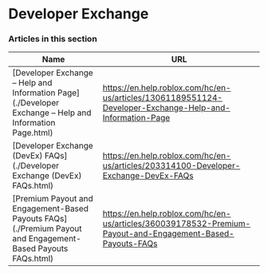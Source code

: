 # Developer Exchange  
### Articles in this section
Name|URL
-|-
[Developer Exchange – Help and Information Page](./Developer Exchange – Help and Information Page.html) |https://en.help.roblox.com/hc/en-us/articles/13061189551124-Developer-Exchange-Help-and-Information-Page
[Developer Exchange (DevEx) FAQs](./Developer Exchange (DevEx) FAQs.html) |https://en.help.roblox.com/hc/en-us/articles/203314100-Developer-Exchange-DevEx-FAQs
[Premium Payout and Engagement-Based Payouts FAQs](./Premium Payout and Engagement-Based Payouts FAQs.html) |https://en.help.roblox.com/hc/en-us/articles/360039178532-Premium-Payout-and-Engagement-Based-Payouts-FAQs